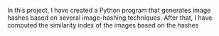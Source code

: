 In this project, I have created a Python program that generates image hashes based on several image-hashing techniques. After that, I have computed the similarity index of the images based on the hashes
